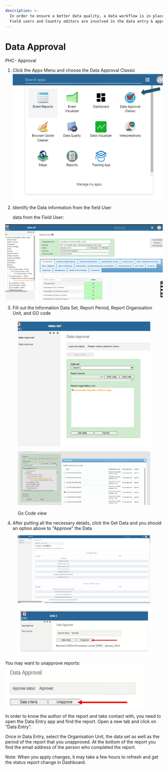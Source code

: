 ```yaml
---
description: >-
  In order to ensure a better data quality, a data workflow is in place. Both
  Field users and Country editors are involved in the data entry & approval
---
```


# Data Approval

PHC- Approval

1. Click the Apps Menu and choose the Data Approval Classic![](<../.gitbook/assets/image (42) (1).png>)
2.  Identify the Data information from the field User

    data from the Field User:

![](<../.gitbook/assets/image (43) (1).png>)

3. Fill out the Information Data Set, Report Period, Report Organisation Unit, and GO code

<figure><img src="../.gitbook/assets/image (44) (1).png" alt=""><figcaption></figcaption></figure>

<figure><img src="../.gitbook/assets/image (45) (1).png" alt=""><figcaption><p>Go Code view</p></figcaption></figure>

4. After putting all the necessary details, click the Get Data and you should an option above to "Approve" the Data

<figure><img src="../.gitbook/assets/image (46) (1).png" alt=""><figcaption></figcaption></figure>

<figure><img src="../.gitbook/assets/image (47) (1).png" alt=""><figcaption></figcaption></figure>

You may want to unapprove reports:\
![](<../.gitbook/assets/image (48) (1).png>)



In order to know the author of the report and take contact with, you need to open the Data Entry app and find the report. Open a new tab and click on “Data Entry”.

Once in Data Entry, select the Organisation Unit, the data set as well as the period of the report that you unapproved. At the bottom of the report you find the email address of the person who completed the report.

Note: When you apply changes, it may take a few hours to refresh and get the status report change in Dashboard.
